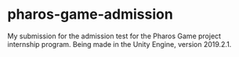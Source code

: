 # pharos-game-admission
My submission for the admission test for the Pharos Game project internship program. Being made in the Unity Engine, version 2019.2.1.
